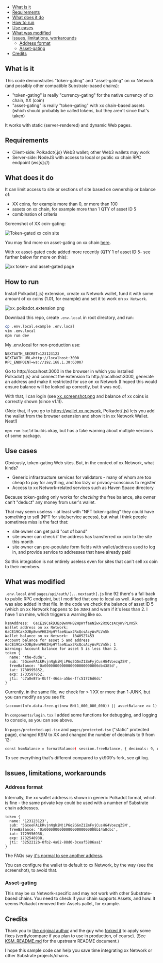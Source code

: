 - [What is it](#what-is-it)
- [Requirements](#requirements)
- [What does it do](#what-does-it-do)
- [How to run](#how-to-run)
- [Use cases](#use-cases)
- [What was modified](#what-was-modified)
- [Issues, limitations, workarounds](#issues-limitations-workarounds)
  - [Address format](#address-format)
  - [Asset-gating](#asset-gating)
- [Credits](#credits)

## What is it

This code demonstrates "token-gating" and "asset-gating" on xx Network (and possibly other compatible Substrate-based chains):

- "token-gating" is really "currency-gating" for the native currency of xx chain, XX (coin)
- "asset-gating" is really "token-gating" with xx chain-based assets (which should probably be called tokens, but they aren't since that's taken)

It works with static (server-rendered) and dynamic Web pages.

## Requirements

- Client-side: Polkadot{.js} Web3 wallet; other Web3 wallets may work
- Server-side: NodeJS with access to local or public xx chain RPC endpoint (ws[s]://)

## What does it do

It can limit access to site or sections of site based on ownership or balance of:

- XX coins, for example more than 0, or more than 100
- assets on xx chain, for example more than 1 QTY of asset ID 5
- combination of criteria

Screenshot of XX coin-gating: 

![Token-gated xx coin site](xx_screenshot.png)

You may find more on asset-gating on xx chain [here](https://armchairancap.github.io/blog/2023/11/05/xx-network-asset-gated-access).

With xx asset-gated code added more recently (QTY 1 of asset ID 5- see further below for more on this):

![xx token- and asset-gated page](xx_polkadot_asset-gated.png)

## How to run

Install Polkadot{.js} extension, create xx Network wallet, fund it with some amount of xx coins (1.01, for example) and set it to work on `xx Network`.

![xx_polkadot_extension.png](./xx_polkadot_extension.png)

Download this repo, create `.env.local` in root directory, and run:

```sh
cp .env.local.example .env.local
vim .env.local
npm run dev
```

My .env.local for non-production use:

```raw
NEXTAUTH_SECRET=123123123
NEXTAUTH_URL=http://localhost:3000
RPC_ENDPOINT=ws://192.168.1.30:63007
```

Go to http://localhost:3000 in the browser in which you installed Polkadot{.js} and connect the extension to http://localhost:3000, generate an address and make it restricted for use on xx Network (I hoped this would ensure balance will be looked up correctly, but it was not).

With that, I can login (see [xx_screenshot.png](./xx_screenshot.png) and balance of xx coins is correctly shown (since v1.1)). 

(Note that, if you go to https://wallet.xx.network, Polkadot{.js} lets you add the wallet from the browser extension and show it in xx Network Wallet. Neat!)

`npm run build` builds okay, but has a fake warning about multiple versions of some package.

## Use cases

Obviously, token-gating Web sites. But, in the context of xx Network, what kinds?

- Generic infrastructure services for validators - many of whom are too cheap to pay for anything, and too lazy or privacy-conscious to register
- Access to xx Network-related services such as Haven Space directory

Because token-gating only works for *checking* the free balance, site owner can't "deduct" any money from user's wallet. 

That may seem useless - at least with "NFT token-gating" they could have something to sell (NFT for site/service access), but what I think people sometimes miss is the fact that:

- site owner can get paid "out of band"
- site owner can check if the address has transferred xx coin to the site this month 
- site owner can pre-populate form fields with wallet/address used to log in, and provide service to addresses that have already paid

So this integration is not entirely useless even for sites that can't sell xx coin to their members.

## What was modified

`.env.local` and `pages/api/auth/[...nextauth].js` line 92 there's a fall back to public RPC endpoint, but I modified that one to local as well. Asset-gating was also added in that file. In the code we check the balance of asset ID 5 (which on xx Network happens to be `JUNK`) and warn if it's less than 2. I have 1 on mine, which triggers a warning like so.

```raw
ksmAddress:  6aCE19CakDJBp8wnVHB2HpHYfaeNiwx2RxQcsAcyWvPLVn5k
Wallet address on xx Network:  6aCE19CakDJBp8wnVHB2HpHYfaeNiwx2RxQcsAcyWvPLVn5k
Wallet balance on xx Network:  1840527453
Account balance for asset 5 and address 6aCE19CakDJBp8wnVHB2HpHYfaeNiwx2RxQcsAcyWvPLVn5k: 1
Warning: Account balance for asset 5 is less than 2.
token {
  name: 'the-dude',
  sub: '5GxeeFALkRvjnNgkiMjiP6q2GGnZ1ZmFyjCusHG4VoezqZSN',
  freeBalance: '0x0000000000000000000000006db4385d',
  iat: 1730995852,
  exp: 1733587852,
  jti: 'c7a8e87a-0bff-46da-a5be-ffc51726d6dc'
}
```

Currently, in the same file, we check for > 1 XX or more than 1 JUNK, but you can modify as you see fit:

`(accountInfo.data.free.gt(new BN(1_000_000_000)) || assetBalance >= 1)`

In `components/login.tsx` I added some functions for debugging, and logging to console, as you can see above.

In `pages/protected-api.tsx` and `pages/protected.tsx` ("static" protected page), changed KSM to XX and changed the number of decimals to 9 from 12:
```sh
const ksmBalance = formatBalance( session.freeBalance, { decimals: 9, withSi: true, withUnit: 'XX' } )
```

To see everything that's different compared to yk909's fork, see git log.

## Issues, limitations, workarounds

### Address format

Internally, the xx wallet address is shown in generic Polkadot format, which is fine - the same private key could be used with a number of Substrate chain addresses.

```raw
token {
  name: '123123123',
  sub: '5GxeeFALkRvjnNgkiMjiP6q2GGnZ1ZmFyjCusHG4VoezqZSN',
  freeBalance: '0x000000000000000000000000b14a8cbc',
  iat: 1729956938,
  exp: 1732548938,
  jti: '3252212b-0fb2-4a82-88d0-3ceaf5886aa1'
}
```

The FAQs say [it's normal to see another address](https://polkadot.js.org/docs/keyring/FAQ#my-pair-address-does-not-match-with-my-chain).

You can configure the wallet to default to xx Network, by the way (see the screenshot), to avoid that.

### Asset-gating 

This may be xx Network-specific and may not work with other Substrate-based chains. You need to check if your chain supports Assets, and how. It seems Polkadot removed their Assets pallet, for example.

## Credits

Thank you to [the original author](https://polkadot.study/tutorials/tokengated-polkadot-next-js/intro) and the guy who [forked it](https://github.com/yk909/polkadot-js-tokengated-website/) to apply some fixes (verify/compare if you plan to use in production, of course). (See [KSM_README.md](./KSM_README.md) for the upstream README document.)

I hope this sample code can help you save time integrating xx Network or other Substrate projects/chains.


